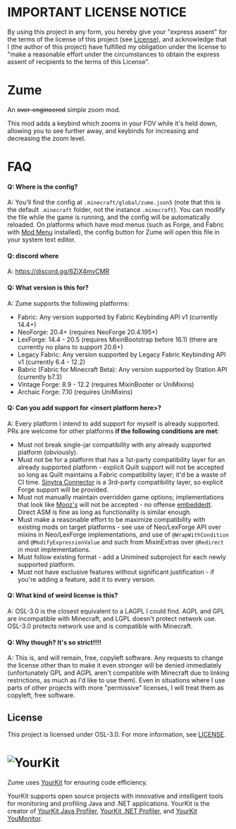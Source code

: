 # IMPORTANT LICENSE NOTICE

By using this project in any form, you hereby give your "express assent" for the terms of the license of this 
project (see [License](#license)), and acknowledge that I (the author of this project) have fulfilled my obligation 
under the license to "make a reasonable effort under the circumstances to obtain the express assent of recipients to 
the terms of this License".

# Zume

An ~~over-engineered~~ simple zoom mod.

This mod adds a keybind which zooms in your FOV while it's held down, allowing you to see further away, and keybinds 
for increasing and decreasing the zoom level.

# FAQ

#### Q: Where is the config?

A: You'll find the config at `.minecraft/global/zume.json5` (note that this is the default `.minecraft` folder, not 
the instance `.minecraft`). You can modify the file while the game is running, and the config will be automatically 
reloaded. On platforms which have mod menus (such as Forge, and Fabric with [Mod Menu](https://modrinth.com/mod/modmenu) 
installed), the config button for Zume will open this file in your system text editor.

#### Q: discord where
A: https://discord.gg/6ZjX4mvCMR

#### Q: What version is this for?

A: Zume supports the following platforms:

- Fabric: Any version supported by Fabric Keybinding API v1 (currently 14.4+)
- NeoForge: 20.4+ (requires NeoForge 20.4.195+)
- LexForge: 14.4 - 20.5 (requires MixinBootstrap before 16.1) (there are currently no plans to support 20.6+)
- Legacy Fabric: Any version supported by Legacy Fabric Keybinding API v1 (currently 6.4 - 12.2)
- Babric (Fabric for Minecraft Beta): Any version supported by Station API (currently b7.3)
- Vintage Forge: 8.9 - 12.2 (requires MixinBooter or UniMixins)
- Archaic Forge: 7.10 (requires UniMixins)

#### Q: Can you add support for \<insert platform here>?

A: Every platform I intend to add support for myself is already supported. PRs are welcome for other platforms **if 
the following conditions are met**:

- Must not break single-jar compatibility with any already supported platform (obviously).
- Must not be for a platform that has a 1st-party compatibility layer for an already supported platform - explicit 
  Quilt support will not be accepted so long as Quilt maintains a Fabric compatibility layer; it'd be a waste of CI 
  time. [Sinytra Connector](https://github.com/Sinytra/Connector) is a 3rd-party compatibility layer, so explicit 
  Forge support will be provided.
- Must not manually maintain overridden game options; implementations that look like 
  [Mooz's](https://github.com/embeddedt/Mooz/blob/92570f7449a7e71c1c0b988788027b10c00f1346/src/main/java/org/embeddedt/mooz/ClientProxy.java#L35-L56)
  will not be accepted - no offense [embeddedt](https://github.com/embeddedt). Direct ASM is fine as long as functionality is similar enough.
- Must make a reasonable effort to be maximize compatibility with existing mods on target platforms - see use of 
  Neo/LexForge API over mixins in Neo/LexForge implementations, and use of `@WrapWithCondition` and 
  `@ModifyExpressionValue` and such from MixinExtras over `@Redirect` in most implementations.
- Must follow existing format - add a Unimined subproject for each newly supported platform.
- Must not have exclusive features without significant justification - if you're adding a feature, add it to every 
  version.

#### Q: What kind of weird license is this?

A: OSL-3.0 is the closest equivalent to a LAGPL I could find. AGPL and GPL are incompatible with Minecraft, and LGPL 
doesn't protect network use. OSL-3.0 protects network use and is compatible with Minecraft.

#### Q: Why though? It's so strict!!!!

A: This is, and will remain, free, copyleft software. Any requests to change the license other than to make it even 
stronger will be denied immediately (unfortunately GPL and AGPL aren't compatible with Minecraft due to linking 
restrictions, as much as I'd like to use them). Even in situations where I use parts of other projects with more 
"permissive" licenses, I will treat them as copyleft, free software.

## License

This project is licensed under OSL-3.0. For more information, see [LICENSE](LICENSE).

# ![YourKit](https://www.yourkit.com/images/yklogo.png)

Zume uses [YourKit](https://www.yourkit.com) for ensuring code efficiency.

YourKit supports open source projects with innovative and intelligent tools
for monitoring and profiling Java and .NET applications.
YourKit is the creator of [YourKit Java Profiler](https://www.yourkit.com/java/profiler/),
[YourKit .NET Profiler](https://www.yourkit.com/dotnet-profiler/),
and [YourKit YouMonitor](https://www.yourkit.com/youmonitor/).